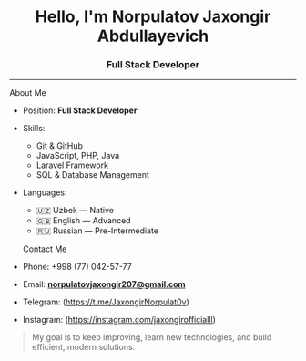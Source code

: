 <h1 align="center">Hello, I'm Norpulatov Jaxongir Abdullayevich</h1>
<h3 align="center">Full Stack Developer</h3>

---

About Me

- Position: **Full Stack Developer**
  
- Skills:
  - Git & GitHub
  - JavaScript, PHP, Java
  - Laravel Framework
  - SQL & Database Management

- Languages:
  - 🇺🇿 Uzbek — Native
  - 🇬🇧 English — Advanced
  - 🇷🇺 Russian — Pre-Intermediate

  Contact Me
-  Phone: +998 (77) 042-57-77
-  Email: **norpulatovjaxongir207@gmail.com**
-  Telegram: (https://t.me/JaxongirNorpulat0v)
-  Instagram: (https://instagram.com/jaxongirofficialll)

>  My goal is to keep improving, learn new technologies, and build efficient, modern solutions.
